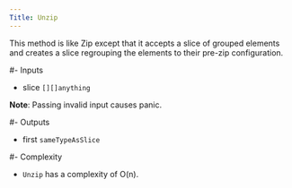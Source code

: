 ```yaml
---
Title: Unzip
---
```



This method is like Zip except that it accepts a slice of grouped elements
and creates a slice regrouping the elements to their pre-zip configuration.

#- Inputs
- slice `[][]anything`

**Note**: Passing invalid input causes panic.

#- Outputs
- first `sameTypeAsSlice`

#- Complexity
- `Unzip` has a complexity of O(n).